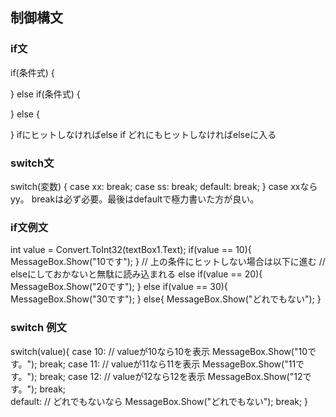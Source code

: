 ## 制御構文
### if文
if(条件式)
{

}
else if(条件式)
{

}
else
{

}
ifにヒットしなければelse if
どれにもヒットしなければelseに入る

### switch文
switch(変数)
{
    case xx:
        break;
    case ss:
        break;
    default:
        break;
}
case xxならyy。
breakは必ず必要。最後はdefaultで極力書いた方が良い。

### if文例文
int value = Convert.ToInt32(textBox1.Text);
if(value == 10){
    MessageBox.Show("10です");
}
// 上の条件にヒットしない場合は以下に進む
// elseにしておかないと無駄に読み込まれる
else if(value == 20){
    MessageBox.Show("20です");
}
else if(value == 30){
    MessageBox.Show("30です");
}
else{
    MessageBox.Show("どれでもない");
}

### switch 例文
switch(value){
    case 10:
        // valueが10なら10を表示
        MessageBox.Show("10です。");
        break;
    case 11:
        // valueが11なら11を表示
        MessageBox.Show("11です。");
        break;
    case 12:
        // valueが12なら12を表示
        MessageBox.Show("12です。");
        break;    
    default:
        // どれでもないなら
        MessageBox.Show("どれでもない");
        break;
}